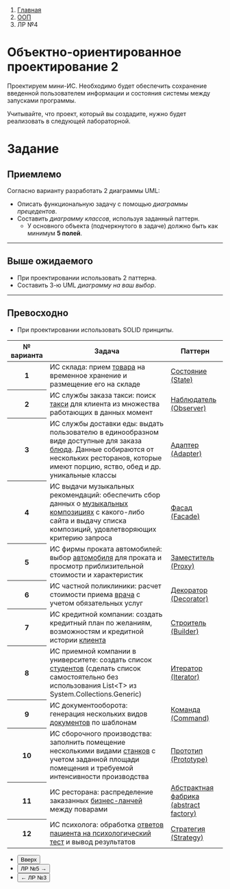 <ol class="breadcrumb">
  <li class="breadcrumb-item"><a href="{{ site.baseurl }}">Главная</a></li>
  <li class="breadcrumb-item"><a href="{{ site.baseurl }}/OOP/index.html">ООП</a></li>
  <li class="breadcrumb-item active">ЛР №4</li>
</ol>

# Объектно-ориентированное проектирование 2

Проектируем мини-ИС.
Необходимо будет обеспечить сохранение введенной пользователем информации и состояния системы между запусками программы.

Учитывайте, что проект, который вы создадите, нужно будет реализовать в следующей лабораторной.

# Задание

## Приемлемо

Согласно варианту разработать 2 диаграммы UML:
* Описать функциональную задачу с помощью *диаграммы прецедентов*.
* Составить *диаграмму классов*, используя заданный паттерн.
  * У основного объекта (подчеркнутого в задаче) должно быть как минимум **5 полей**.

___

## Выше ожидаемого

* При проектировании использовать 2 паттерна.
* Составить 3-ю UML *диаграмму на ваш выбор*.

___

## Превосходно

* При проектировании использовать SOLID принципы.


<div class="table-responsive">
<table class="table table-hover border-primary  table-bordered ">
  <thead>
    <tr class="table-dark">
      <th scope="col">№ варианта</th>
      <th scope="col">Задача</th>
      <th scope="col">Паттерн</th>
    </tr>
  </thead>
  <tbody>
    <tr>
      <th scope="row">1</th>
      <td>ИС склада: прием <u>товара</u> на временное хранение и размещение его на складе</td>
      <td><a class="link-dark" href="https://metanit.com/sharp/patterns/3.6.php" target="_blank">Состояние (State)</a></td>
    </tr>
    <tr>
      <th scope="row">2</th>
      <td>ИС службы заказа такси: поиск <u>такси</u> для клиента из множества работающих в данных момент</td>
      <td><a class="link-dark" href="https://metanit.com/sharp/patterns/3.2.php" target="_blank">Наблюдатель (Observer)</a></td>
    </tr>
    <tr>
      <th scope="row">3</th>
      <td>ИС службы доставки еды: выдать пользователю в единообразном виде доступные для заказа <u>блюда</u>. Данные собираются от нескольких ресторанов, которые имеют порцию, яство, обед и др. уникальные классы</td>
      <td><a class="link-dark" href="https://metanit.com/sharp/patterns/4.2.php" target="_blank">Адаптер (Adapter)</a></td>
    </tr>
    <tr>
      <th scope="row">4</th>
      <td>ИС выдачи музыкальных рекомендаций: обеспечить сбор данных о <u>музыкальных композициях</u> с какого-либо сайта и выдачу списка композиций, удовлетворяющих критерию запроса</td>
      <td><a class="link-dark" href="https://metanit.com/sharp/patterns/4.3.php" target="_blank">Фасад (Facade)</a></td>
    </tr>
    <tr>
      <th scope="row">5</th>
      <td>ИС фирмы проката автомобилей: выбор <u>автомобиля</u> для проката и просмотр приблизительной стоимости и характеристик</td>
      <td><a class="link-dark" href="https://metanit.com/sharp/patterns/4.5.php" target="_blank">Заместитель (Proxy)</a></td>
    </tr>
    <tr>
      <th scope="row">6</th>
      <td>ИС частной поликлиники: расчет стоимости приема <u>врача</u> с учетом обязательных услуг</td>
      <td><a class="link-dark" href="https://metanit.com/sharp/patterns/4.1.php" target="_blank">Декоратор (Decorator)</a></td>
    </tr>
    <tr>
      <th scope="row">7</th>
      <td>ИС кредитной компании: создать кредитный план по желаниям, возможностям и кредитной истории <u>клиента</u></td>
      <td><a class="link-dark" href="https://metanit.com/sharp/patterns/2.5.php" target="_blank">Строитель (Builder)</a></td>
    </tr>
    <tr>
      <th scope="row">8</th>
      <td>ИС приемной компании в университете: создать список <u>студентов</u> (сделать список самостоятельно без использования List&lt;T&gt; из System.Collections.Generic)</td>
      <td><a class="link-dark" href="https://metanit.com/sharp/patterns/3.5.php" target="_blank">Итератор (Iterator)</a></td>
    </tr>
    <tr>
      <th scope="row">9</th>
      <td>ИС документооборота: генерация нескольких видов <u>документов</u> по шаблонам</td>
      <td><a class="link-dark" href="https://metanit.com/sharp/patterns/3.3.php" target="_blank">Команда (Command)</a></td>
    </tr>
    <tr>
      <th scope="row">10</th>
      <td>ИС сборочного производства: заполнить помещение несколькими видами <u>станков</u> с учетом заданной площади помещения и требуемой интенсивности производства</td>
      <td><a class="link-dark" href="https://metanit.com/sharp/patterns/2.4.php" target="_blank">Прототип (Prototype)</a></td>
    </tr>
    <tr>
      <th scope="row">11</th>
      <td>ИС ресторана: распределение заказанных <u>бизнес-ланчей</u> между поварами</td>
      <td><a class="link-dark" href="https://metanit.com/sharp/patterns/2.2.php" target="_blank">Абстрактная фабрика (abstract factory)</a></td>
    </tr>
    <tr>
      <th scope="row">12</th>
      <td>ИС психолога: обработка <u>ответов пациента на психологический тест</u> и вывод результатов</td>
      <td><a class="link-dark" href="https://metanit.com/sharp/patterns/3.1.php" target="_blank">Стратегия (Strategy)</a></td>
    </tr>
   </tbody>
</table>
</div>

<div class="row">
  <div class="col-lg-12">
   <ul class="list-unstyled">
     <li class="float-end">
       <button type="button" class="btn btn-outline-primary" onclick="window.location.href='#объектно-ориентированное-проектирование-2';">Вверх</button>
     </li>
     <li  class="float-end">
       <button type="button" class="btn btn-primary" onclick="window.location.href='{{ site.baseurl }}/OOP/labs/lab5.html';">ЛР №5 →</button>
     </li>
     <li>
       <button type="button" class="btn btn-primary" onclick="window.location.href='{{ site.baseurl }}/OOP/labs/lab3.html';">← ЛР №3</button>
     </li>
   </ul>
  </div>
</div>

